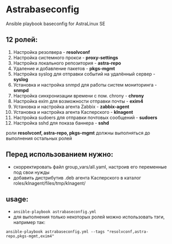 # Astrabaseconfig
Ansible playbook baseconfig for AstraLinux SE

## 12 ролей:
1. Настройка резолвера - **resolvconf**
2. Настройка системного прокси - **proxy-settings**
3. Настройка локального репозитория - **astra-repo**
4. Удаление и добавление пакетов - **pkgs-mgmt**
5. Настройка syslog для отправки событий на удалённый сервер - **syslog**
6. Установка и настройка snmpd для работы систем мониторинга - **snmpd**
7. Настройка синхронизации времени с пом. chrony - **chrony**
8. Настройка exim для возможности отправки почты - **exim4**
9. Установка и настройка агента Zabbix - **zabbix-agent**
10. Установка и настройка агента Касперского - **klnagent**
11. Настройка sudoers для отправки почтовых сообщений - **sudoers**
12. Настройка sshd для показа баннера - **sshd**


роли **resolvconf, astra-repo, pkgs-mgmt** должны выполняться до выполнения остальных ролей

## Перед использованием нужно:
- скорректировать файл group_vars/all.yaml, настроив его переменные под свои нужды
- добавить дистрибутив .deb агента Касперского в каталог roles/klnagent/files/tmp/klnagent/

## usage:
- `ansible-playbook astrabaseconfig.yml`
- для выполнения только некоторых ролей можно использовать тэги, например так:

`ansible-playbook astrabaseconfig.yml --tags "resolvconf,astra-repo,pkgs-mgmt,exim4"`


